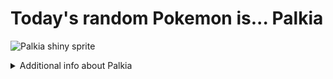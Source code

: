 # Today's random Pokemon is... Palkia

![Palkia shiny sprite](https://raw.githubusercontent.com/PokeAPI/sprites/master/sprites/pokemon/shiny/484.png)

<details>
<summary>Additional info about Palkia</summary>

| srpite type | image |
|------|------|
| back_default | ![Palkia back_default sprite](https://raw.githubusercontent.com/PokeAPI/sprites/master/sprites/pokemon/back/484.png) |
| back_shiny | ![Palkia back_shiny sprite](https://raw.githubusercontent.com/PokeAPI/sprites/master/sprites/pokemon/back/shiny/484.png) |
| front_default | ![Palkia front_default sprite](https://raw.githubusercontent.com/PokeAPI/sprites/master/sprites/pokemon/484.png) | </details>